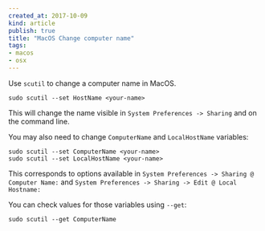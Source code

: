 ```yaml
---
created_at: 2017-10-09 
kind: article
publish: true
title: "MacOS Change computer name"
tags:
- macos
- osx
---
```


Use `scutil` to change a computer name in MacOS. 

```
sudo scutil --set HostName <your-name>
```

This will change the name visible in `System Preferences -> Sharing` and on the command line. 

You may also need to change `ComputerName` and `LocalHostName` variables:

```
sudo scutil --set ComputerName <your-name>
sudo scutil --set LocalHostName <your-name>
```

This corresponds to options available in `System Preferences -> Sharing @ Computer Name:` and `System Preferences -> Sharing -> Edit @ Local Hostname:`

You can check values for those variables using `--get`:

```
sudo scutil --get ComputerName 
``` 

